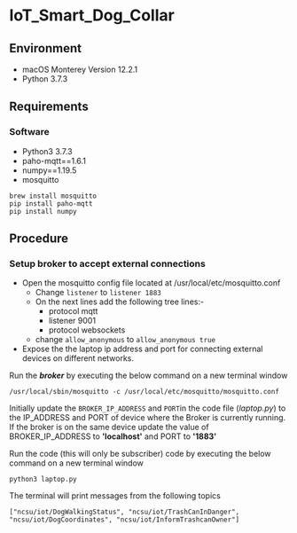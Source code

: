 # IoT_Smart_Dog_Collar

## Environment
- macOS Monterey Version 12.2.1
- Python 3.7.3

## Requirements
### Software
- Python3 3.7.3
- paho-mqtt==1.6.1
- numpy==1.19.5
- mosquitto 


```
brew install mosquitto
pip install paho-mqtt
pip install numpy
```

## Procedure
### Setup broker to accept external connections
- Open the mosquitto config file located at /usr/local/etc/mosquitto.conf
  - Change `listener` to `listener 1883`
  - On the next lines add the following tree lines:-
    - protocol mqtt
    - listener 9001
    - protocol websockets
  - change `allow_anonymous` to `allow_anonymous true`
- Expose the the laptop ip address and port for connecting external devices on different networks.

Run the ***broker*** by executing the below command on a new terminal window
```
/usr/local/sbin/mosquitto -c /usr/local/etc/mosquitto/mosquitto.conf
```

Initially update the `BROKER_IP_ADDRESS` and `PORT`in the code file (*laptop.py*) to the IP_ADDRESS and PORT of device where the Broker is currently running. If the broker is on the same device update the value of BROKER_IP_ADDRESS to **'localhost'** and PORT to **'1883'**

Run the code (this will only be subscriber) code by executing the below command on a new terminal window
```
python3 laptop.py
```

The terminal will print messages from the following topics 
```
["ncsu/iot/DogWalkingStatus", "ncsu/iot/TrashCanInDanger", "ncsu/iot/DogCoordinates", "ncsu/iot/InformTrashcanOwner"]
```